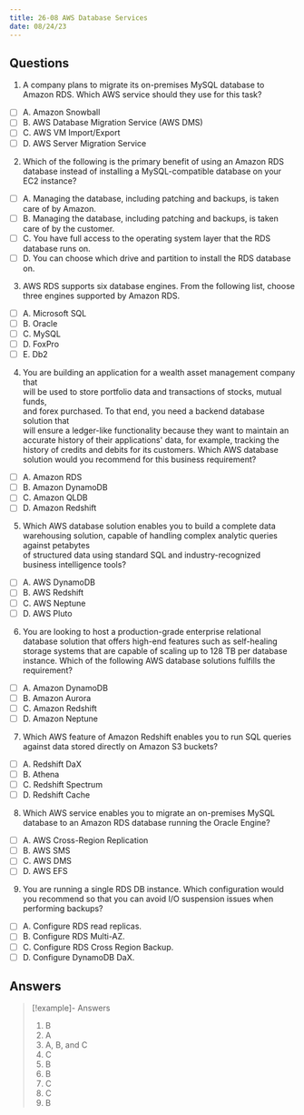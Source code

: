 ```yaml
---
title: 26-08 AWS Database Services
date: 08/24/23
---
```


## Questions

1. A company plans to migrate its on-premises MySQL database to Amazon RDS. Which AWS service should they use for this task?

* [ ] A. Amazon Snowball
* [ ] B. AWS Database Migration Service (AWS DMS) 
* [ ] C. AWS VM Import/Export
* [ ] D. AWS Server Migration Service

2. Which of the following is the primary benefit of using an Amazon RDS database instead of installing a MySQL-compatible database on your EC2 instance?

* [ ] A. Managing the database, including patching and backups, is taken care of by Amazon.
* [ ] B. Managing the database, including patching and backups, is taken care of by the customer.
* [ ] C. You have full access to the operating system layer that the RDS database runs on.
* [ ] D. You can choose which drive and partition to install the RDS database on.

3. AWS RDS supports six database engines. From the following list, choose three engines supported by Amazon RDS.

* [ ] A. Microsoft SQL 
* [ ] B. Oracle
* [ ] C. MySQL
* [ ] D. FoxPro
* [ ] E. Db2

4. You are building an application for a wealth asset management company that  
   will be used to store portfolio data and transactions of stocks, mutual funds,  
   and forex purchased. To that end, you need a backend database solution that  
   will ensure a ledger-like functionality because they want to maintain an accurate history of their applications' data, for example, tracking the history of credits and debits for its customers. Which AWS database solution would you recommend for this business requirement?

* [ ] A. Amazon RDS
* [ ] B. Amazon DynamoDB 
* [ ] C. Amazon QLDB
* [ ] D. Amazon Redshift

5. Which AWS database solution enables you to build a complete data warehousing solution, capable of handling complex analytic queries against petabytes  
   of structured data using standard SQL and industry-recognized business intelligence tools?

* [ ] A. AWS DynamoDB 
* [ ] B. AWS Redshift
* [ ] C. AWS Neptune
* [ ] D. AWS Pluto

6. You are looking to host a production-grade enterprise relational database solution that offers high-end features such as self-healing storage systems that are capable of scaling up to 128 TB per database instance. Which of the following AWS database solutions fulfills the requirement?

* [ ] A. Amazon DynamoDB 
* [ ] B. Amazon Aurora
* [ ] C. Amazon Redshift
* [ ] D. Amazon Neptune

7. Which AWS feature of Amazon Redshift enables you to run SQL queries against data stored directly on Amazon S3 buckets?

* [ ] A. Redshift DaX
* [ ] B. Athena
* [ ] C. Redshift Spectrum 
* [ ] D. Redshift Cache

8. Which AWS service enables you to migrate an on-premises MySQL database to an Amazon RDS database running the Oracle Engine?

* [ ] A. AWS Cross-Region Replication 
* [ ] B. AWS SMS
* [ ] C. AWS DMS
* [ ] D. AWS EFS

9. You are running a single RDS DB instance. Which configuration would you recommend so that you can avoid I/O suspension issues when performing backups?

* [ ] A. Configure RDS read replicas.
* [ ] B. Configure RDS Multi-AZ.
* [ ] C. Configure RDS Cross Region Backup. 
* [ ] D. Configure DynamoDB DaX.

## Answers

 > 
 > \[!example\]- Answers
 > 
 > 1. B
 > 1. A
 > 1. A, B, and C
 > 1. C
 > 1. B
 > 1. B
 > 1. C
 > 1. C
 > 1. B
